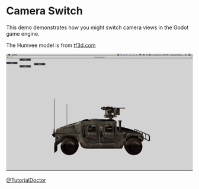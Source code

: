 # Camera Switch

This demo demonstrates how you might switch camera views in the Godot game engine.

The Humvee model is from [tf3d.com](http://tf3dm.com)

![](screenshot.png)

[@TutorialDoctor](https://twitter.com/TutorialDoctor)
